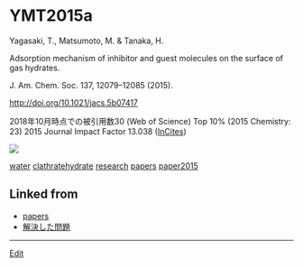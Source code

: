 # YMT2015a

Yagasaki, T., Matsumoto, M. & Tanaka, H.

Adsorption mechanism of inhibitor and guest molecules on the surface of gas hydrates.

J. Am. Chem. Soc. 137, 12079–12085 (2015).

http://doi.org/10.1021/jacs.5b07417


2018年10月時点での被引用数30 (Web of Science) Top 10% (2015 Chemistry: 23)
2015 Journal Impact Factor 13.038 ([InCites](http://jcr.incites.thomsonreuters.com/JCRJournalProfileAction.action?pg=JRNLPROF&journalImpactFactor=n%2Fa&year=2017&journalTitle=J%20AM%20CHEM%20SOC&edition=SCIE&journal=J%20AM%20CHEM%20SOC))

![](https://i.gyazo.com/197c7119f971a304bf4739ca83f42727.jpg)



[water](water.md) [clathratehydrate](clathratehydrate.md) [research](research.md) [papers](papers.md) [paper2015](paper2015.md) 


## Linked from

* [papers](papers.md)
* [解決した問題](解決した問題.md)


----
[Edit](https://github.com/vitroid/vitroid.github.io/edit/master/MD/YMT2015a.md)
